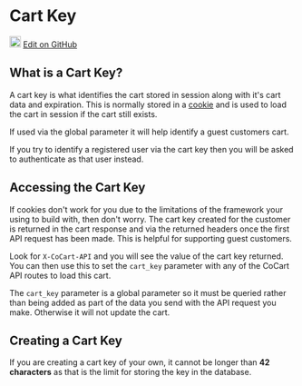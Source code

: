 # Cart Key #

<img src="images/github.svg" width="20" height="20" alt="GitHub Mark Logo"> [Edit on GitHub](https://github.com/co-cart/co-cart-docs/blob/master/source/includes/cocart-v2/_cart_key.md)

## What is a Cart Key? ##

A cart key is what identifies the cart stored in session along with it's cart data and expiration. This is normally stored in a [cookie](#cookie) and is used to load the cart in session if the cart still exists.

If used via the global parameter it will help identify a guest customers cart.

<aside class="warning">
    If you try to identify a registered user via the cart key then you will be asked to authenticate as that user instead.
</aside>

## Accessing the Cart Key ##

If cookies don't work for you due to the limitations of the framework your using to build with, then don't worry. The cart key created for the customer is returned in the cart response and via the returned headers once the first API request has been made. This is helpful for supporting guest customers.

Look for `X-CoCart-API` and you will see the value of the cart key returned. You can then use this to set the `cart_key` parameter with any of the CoCart API routes to load this cart.

<aside class="warning">
    The <code>cart_key</code> parameter is a global parameter so it must be queried rather than being added as part of the data you send with the API request you make. Otherwise it will not update the cart.
</aside>

## Creating a Cart Key ##

If you are creating a cart key of your own, it cannot be longer than **42 characters** as that is the limit for storing the key in the database.
